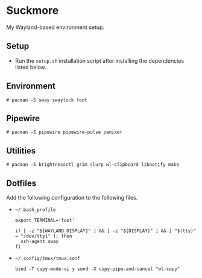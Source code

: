 # Suckmore

My Wayland-based environment setup.


## Setup

* Run the `setup.sh` installation script after installing the dependencies
  listed below.


## Environment

```
# pacman -S sway swaylock foot
```

## Pipewire

```
# pacman -S pipewire pipewire-pulse pamixer
```


## Utilities

```
# pacman -S brightnessctl grim slurp wl-clipboard libnotify mako
```


## Dotfiles

Add the following configuration to the following files.

* `~/.bash_profile`
  ```
  export TERMINAL='foot'

  if [ -z "${WAYLAND_DISPLAY}" ] && [ -z "${DISPLAY}" ] && [ "$(tty)" = "/dev/tty1" ]; then
    ssh-agent sway
  fi
  ```
* `~/.config/tmux/tmux.conf`
  ```
  bind -T copy-mode-vi y send -X copy-pipe-and-cancel "wl-copy"
  ```
